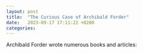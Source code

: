 ```yaml
---
layout: post
title:  "The Curious Case of Archibald Forder"
date:   2023-09-17 17:11:22 +0200
categories:
---
```

Archibald Forder wrote numerous books and articles:
